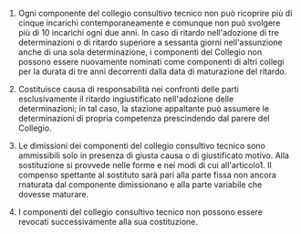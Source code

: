 1. Ogni componente del collegio consultivo tecnico non può ricoprire più di cinque incarichi contemporaneamente e comunque non può svolgere più di 10 incarichi ogni due anni. In caso di ritardo nell'adozione di tre determinazioni o di ritardo superiore a sessanta giorni nell'assunzione anche di una sola determinazione, i componenti del Collegio non possono essere nuovamente nominati come componenti di altri collegi per la durata di tre anni decorrenti dalla data di maturazione del ritardo.

2. Costituisce causa di responsabilità nei confronti delle parti esclusivamente il ritardo ingiustificato nell'adozione delle determinazioni; in tal caso, la stazione appaltante può assumere le determinazioni di propria competenza prescindendo dal parere del Collegio.

3. Le dimissioni dei componenti del collegio consultivo tecnico sono ammissibili solo in presenza di giusta causa o di giustificato motivo. Alla sostituzione si provvede nelle forme e nei modi di cui all'articolo1. Il compenso spettante al sostituto sarà pari alla parte fissa non ancora rnaturata dal componente dimissionano e alla parte variabile che dovesse maturare.

4. I componenti del collegio consultivo tecnico non possono essere revocati successivamente alla sua costituzione.